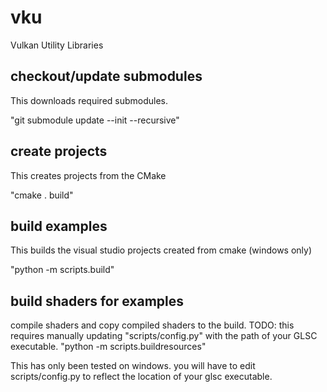 # vku
Vulkan Utility Libraries

## checkout/update submodules

This downloads required submodules.

"git submodule update --init --recursive"

## create projects

This creates projects from the CMake

"cmake . build"

## build examples

This builds the visual studio projects created from cmake (windows only)

"python -m scripts.build"

## build shaders for examples

compile shaders and copy compiled shaders to the build. TODO: this requires manually updating "scripts/config.py" with the path of your GLSC executable.
"python -m scripts.buildresources"

This has only been tested on windows. you will have to edit scripts/config.py to reflect the location of your glsc executable.
